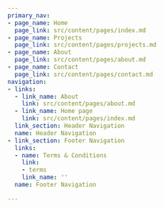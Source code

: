 ```yaml
---
primary_nav:
- page_name: Home
  page_link: src/content/pages/index.md
- page_name: Projects
  page_link: src/content/pages/projects.md
- page_name: About
  page_link: src/content/pages/about.md
- page_name: Contact
  page_link: src/content/pages/contact.md
navigation:
- links:
  - link_name: About
    link: src/content/pages/about.md
  - link_name: Home page
    link: src/content/pages/index.md
  link_section: Header Navigation
  name: Header Navigation
- link_section: Footer Navigation
  links:
  - name: Terms & Conditions
    link:
    - terms
    link_name: ''
  name: Footer Navigation

---
```

